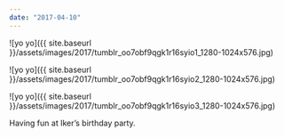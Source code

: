 ```yaml
---
date: "2017-04-10"
---
```


![yo yo]({{ site.baseurl }}/assets/images/2017/tumblr_oo7obf9qgk1r16syio1_1280-1024x576.jpg)

![yo yo]({{ site.baseurl }}/assets/images/2017/tumblr_oo7obf9qgk1r16syio2_1280-1024x576.jpg)

![yo yo]({{ site.baseurl }}/assets/images/2017/tumblr_oo7obf9qgk1r16syio3_1280-1024x576.jpg)

Having fun at Iker’s birthday party.
